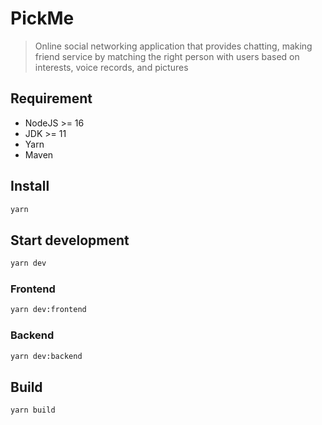 # PickMe

> Online social networking application that provides chatting, making friend service by matching the right person with users based on interests, voice records, and pictures
## Requirement

-  NodeJS >= 16
-  JDK >= 11
-  Yarn
-  Maven

## Install

```sh
yarn
```

## Start development

```sh
yarn dev
```

### Frontend

```sh
yarn dev:frontend
```

### Backend

```sh
yarn dev:backend
```

## Build

```sh
yarn build
```
